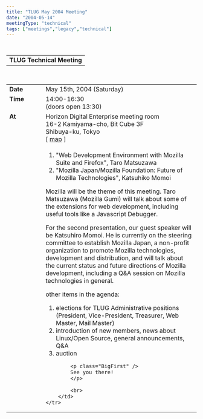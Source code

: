 ```yaml
---
title: "TLUG May 2004 Meeting"
date: "2004-05-14"
meetingType: "technical"
tags: ["meetings","legacy","technical"]
---
```


<br>

<table border="0" cellpadding="3" cellspacing="1" width="90%" /><tr>
		<td /><b>TLUG Technical Meeting</b></td></tr>
</table><br>

<table border="0" width="90%" cellpadding="1" cellspacing="1" />
	<tr />
		<td width="80" valign="top" /><b>Date</b></td>
		<td>May 15th, 2004 (Saturday)<br></td>
	</tr>
	<tr />
		<td width="80" valign="top" /><b>Time</b></td>
		<td>14:00-16:30<br>(doors open 13:30)<br></td>
	</tr>
	<tr />
		<td width="80" valign="top" /><b>At</b></td>
		<td>
         Horizon Digital Enterprise meeting room<br>
         16-2 Kamiyama-cho, Bit Cube 3F<br>
         Shibuya-ku, Tokyo<br>
			[ <a href="http://www.hde.co.jp/information/map/" target="_blank">map</a> ]<br>
		</td>
	</tr>
	<tr />
		<td width="80" valign="top" />&nbsp;</td>
		<td>
<p>
<ol>
<li>"Web Development Environment 
              with Mozilla Suite and Firefox", Taro Matsuzawa</li>
<li>"Mozilla Japan/Mozilla Foundation: 
              Future of Mozilla Technologies", Katsuhiko Momoi</li>
</ol>
</p>
<p>
Mozilla will be the theme of this meeting. Taro Matsuzawa (Mozilla
Gumi) will talk about some of the extensions for web development,
including useful tools like a Javascript Debugger.
</p>
<p>
For the second presentation, our guest speaker will be Katsuhiro
Momoi. He is currently on the steering committee to establish
Mozilla Japan, a non-profit organization to promote Mozilla 
technologies, development and distribution, and will talk about
the current status and future directions of Mozilla development,
including a Q&A session on Mozilla technologies in general.
</p>
<p>
other items in the agenda:
<ol>
<li>elections for TLUG Administrative positions
   (President, Vice-President, Treasurer, Web Master, Mail Master)</li>
<li>introduction of new members, news about Linux/Open Source,
   general announcements, Q&A</li>
<li>auction</li>
</ol>
</p>


			<p class="BigFirst" />
			See you there!
			</p>

			<br>
		</td>
	</tr>


</table>
<br>
